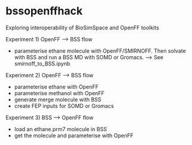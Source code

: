 # bssopenffhack
Exploring interoperability of BioSimSpace and OpenFF toolkits


Experiment 1) OpenFF --> BSS flow
- parameterise ethane molecule with OpenFF/SMIRNOFF. Then solvate with BSS and run a BSS MD with SOMD or Gromacs. 
  --> See smirnoff_to_BSS.ipynb 
  
Experiment 2) OpenFF --> BSS flow
- parameterise ethane with OpenFF
- parameterise methanol with OpenFF
- generate merge molecule with BSS
- create FEP inputs for SOMD or Gromacs

Experiment 3)  BSS --> OpenFF flow
- load an ethane.prm7 molecule in BSS 
- get the molecule and parameterise with OpenFF 
